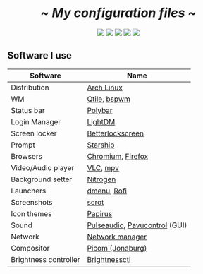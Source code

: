  <!-- HEADERS -->
 <h1 align="center">
  <b> 
   <i>
    ~ My configuration files ~
   </i>
  </b>
</h1>
 
 </div>
  
<div align="center">
  <img src="https://img.shields.io/github/stars/slash071/Linux"> 
  <img src="https://img.shields.io/github/license/slash071/Linux?color=purple">
  <img src="https://img.shields.io/badge/Linux-%F0%9F%90%A7-yellow">
  <img src="https://img.shields.io/github/repo-size/slash071/Linux?color=cyan">
  <img src="https://img.shields.io/github/last-commit/slash071/Linux"> 
</div>

 
## Software I use
|Software		| Name                                                                                                 					                                         |
|-----------------------|---------------------------------------------------------------------------------------------------------------------------------------|
| Distribution		| [Arch Linux](https://archlinux.org/)													                                                                                             |
| WM			| [Qtile](https://wiki.archlinux.org/title/Qtile), [bspwm](https://wiki.archlinux.org/title/Bspwm)														                                         |
| Status bar		| [Polybar](https://github.com/polybar/polybar)				                                               							                                         |
| Login Manager		| [LightDM](https://wiki.archlinux.org/title/LightDM)										                                                	                               |
| Screen locker		| [Betterlockscreen](https://github.com/betterlockscreen/betterlockscreen)								                                                             |
| Prompt		| [Starship](https://starship.rs/)										                                                                          			                             |
| Browsers		| [Chromium](https://www.chromium.org/chromium-projects/), [Firefox](https://www.mozilla.org/en-US/firefox/new/)		                                  |
| Video/Audio player	| [VLC](https://www.videolan.org/vlc/), [mpv](https://wiki.archlinux.org/title/Mpv)							               					                             |
| Background setter	| [Nitrogen](https://wiki.archlinux.org/title/Nitrogen)											                                                                          |
| Launchers		| [dmenu](https://tools.suckless.org/dmenu/), [Rofi](https://wiki.archlinux.org/title/Rofi)                                                        |
| Screenshots		| [scrot](https://github.com/resurrecting-open-source-projects/scrot)                                                                            |
| Icon themes		| [Papirus](https://github.com/PapirusDevelopmentTeam/papirus-icon-theme)     	                                                                  |
| Sound			| [Pulseaudio](https://wiki.archlinux.org/title/PulseAudio), [Pavucontrol](https://github.com/pulseaudio/pavucontrol) (GUI)		                         |
| Network		| [Network manager](https://wiki.archlinux.org/title/NetworkManager)									                                                                        |
| Compositor		| [Picom (Jonaburg)](https://github.com/jonaburg/picom) 											                                                                               |
|Brightness controller  | [Brightnessctl](https://github.com/Hummer12007/brightnessctl)                                                                         |
